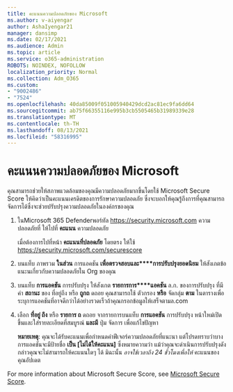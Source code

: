 ```yaml
---
title: คะแนนความปลอดภัยของ Microsoft
ms.author: v-aiyengar
author: AshaIyengar21
manager: dansimp
ms.date: 02/17/2021
ms.audience: Admin
ms.topic: article
ms.service: o365-administration
ROBOTS: NOINDEX, NOFOLLOW
localization_priority: Normal
ms.collection: Adm_O365
ms.custom:
- "9002486"
- "7524"
ms.openlocfilehash: 40da85009f051005940429dcd2ac81ec9fa6dd64
ms.sourcegitcommit: ab75f66355116e995b3cb5505465b31989339e28
ms.translationtype: MT
ms.contentlocale: th-TH
ms.lasthandoff: 08/13/2021
ms.locfileid: "58316995"
---
```

# <a name="microsoft-secure-score"></a>คะแนนความปลอดภัยของ Microsoft

คุณสามารถช่วยให้สภาพแวดล้อมของคุณมีความปลอดภัยมากขึ้นโดยใช้ Microsoft Secure Score ให้คิดว่าเป็นคะแนนเครดิตของการรักษาความปลอดภัย ซึ่งจะบอกให้คุณรู้ถึงการที่คุณสามารถจัดการได้ซึ่งจะช่วยปรับปรุงความปลอดภัยในองค์กรของคุณ

1. ในMicrosoft 365 Defenderพอร์ทัล <https://security.microsoft.com> ความปลอดภัยที่ ให้ไปที่ **คะแนน** ความปลอดภัย

   เมื่อต้องการไปที่หน้า **คะแนนที่ปลอดภัย** โดยตรง ให้ใช้ <https://security.microsoft.com/securescore>

2. บนแท็บ ภาพรวม **ในส่วน** การแอคชัน **เพื่อตรวจสอบและ****การปรับปรุงยอดนิยม** ให้สังเกตข้อแนะนเกี่ยวกับความปลอดภัยใน Org ของคุณ

3. บนแท็บ **การแอคชัน** การปรับปรุง ให้สังเกต **รายการการ****แอคชัน** ล.ก. ของการปรับปรุง ที่มีค่า **สถานะ** ของ ที่อยู่ถึง หรือ **ถูกถ** ดถอย คุณสามารถใช้ ตัวกรอง **หรือ** จัดกลุ่ม **ตาม** ในตารางเพื่อระบุการแอคชันที่อาจดีกว่าได้อย่างรวดเร็วถ้าคุณกรอกข้อมูลให้เสร็จตามล.com

4. เลือก **ที่อยู่ ถึง** หรือ **รายการ ถ** ดถอย จากรายการบนแท็บ **การแอคชัน** การปรับปรุง หน้าใหม่เปิดขึ้นและใส่รายละเอียดที่สมบูรณ์ **และมี** ปุ่ม จัดการ เพื่อแก้ไขปัญหา

    **หมายเหตุ**: คุณจะได้รับคะแนนเพื่อกําหนดค่าฟีเจอร์ความปลอดภัยที่แนะนา แต่โปรดทราบว่าบางการแอคชันจะมีป้ายชื่อ **เป็น [ไม่ได้ให้คะแนน]** ซึ่งหมายความว่า แม้ว่าคุณจะดําเนินการปรับปรุงดังกล่าวคุณจะไม่สามารถให้คะแนนใดๆ ได้ มิฉะนั้น *อาจใช้เวลาถึง 24 ชั่วโมงเพื่อให้* คะแนนของคุณอัปเดต

For more information about Microsoft Secure Score, see [Microsoft Secure Score](https://docs.microsoft.com/microsoft-365/security/defender/microsoft-secure-score).
